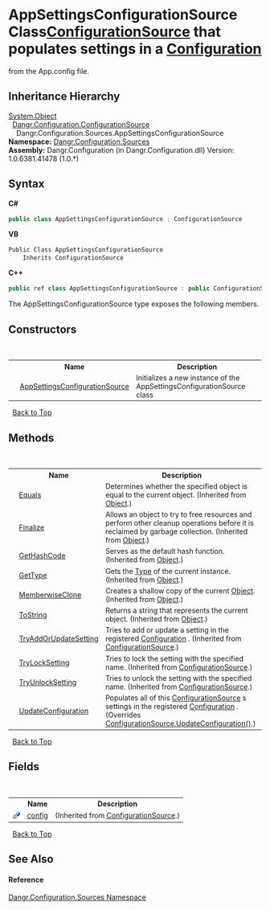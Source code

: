 # AppSettingsConfigurationSource Class<a href="T_Dangr_Configuration_ConfigurationSource">ConfigurationSource</a> that populates settings in a <a href="http://msdn2.microsoft.com/en-us/library/s7kc101z" target="_blank">Configuration</a>

from the App.config file.



## Inheritance Hierarchy
<a href="http://msdn2.microsoft.com/en-us/library/e5kfa45b" target="_blank">System.Object</a><br />&nbsp;&nbsp;<a href="T_Dangr_Configuration_ConfigurationSource">Dangr.Configuration.ConfigurationSource</a><br />&nbsp;&nbsp;&nbsp;&nbsp;Dangr.Configuration.Sources.AppSettingsConfigurationSource<br />
**Namespace:**&nbsp;<a href="N_Dangr_Configuration_Sources">Dangr.Configuration.Sources</a><br />**Assembly:**&nbsp;Dangr.Configuration (in Dangr.Configuration.dll) Version: 1.0.6381.41478 (1.0.*)

## Syntax

**C#**<br />
``` C#
public class AppSettingsConfigurationSource : ConfigurationSource
```

**VB**<br />
``` VB
Public Class AppSettingsConfigurationSource
	Inherits ConfigurationSource
```

**C++**<br />
``` C++
public ref class AppSettingsConfigurationSource : public ConfigurationSource
```

The AppSettingsConfigurationSource type exposes the following members.


## Constructors
&nbsp;<table><tr><th></th><th>Name</th><th>Description</th></tr><tr><td>![Public method](media/pubmethod.gif "Public method")</td><td><a href="M_Dangr_Configuration_Sources_AppSettingsConfigurationSource__ctor">AppSettingsConfigurationSource</a></td><td>
Initializes a new instance of the AppSettingsConfigurationSource class</td></tr></table>&nbsp;
<a href="#appsettingsconfigurationsource-class">Back to Top</a>

## Methods
&nbsp;<table><tr><th></th><th>Name</th><th>Description</th></tr><tr><td>![Public method](media/pubmethod.gif "Public method")</td><td><a href="http://msdn2.microsoft.com/en-us/library/bsc2ak47" target="_blank">Equals</a></td><td>
Determines whether the specified object is equal to the current object.
 (Inherited from <a href="http://msdn2.microsoft.com/en-us/library/e5kfa45b" target="_blank">Object</a>.)</td></tr><tr><td>![Protected method](media/protmethod.gif "Protected method")</td><td><a href="http://msdn2.microsoft.com/en-us/library/4k87zsw7" target="_blank">Finalize</a></td><td>
Allows an object to try to free resources and perform other cleanup operations before it is reclaimed by garbage collection.
 (Inherited from <a href="http://msdn2.microsoft.com/en-us/library/e5kfa45b" target="_blank">Object</a>.)</td></tr><tr><td>![Public method](media/pubmethod.gif "Public method")</td><td><a href="http://msdn2.microsoft.com/en-us/library/zdee4b3y" target="_blank">GetHashCode</a></td><td>
Serves as the default hash function.
 (Inherited from <a href="http://msdn2.microsoft.com/en-us/library/e5kfa45b" target="_blank">Object</a>.)</td></tr><tr><td>![Public method](media/pubmethod.gif "Public method")</td><td><a href="http://msdn2.microsoft.com/en-us/library/dfwy45w9" target="_blank">GetType</a></td><td>
Gets the <a href="http://msdn2.microsoft.com/en-us/library/42892f65" target="_blank">Type</a> of the current instance.
 (Inherited from <a href="http://msdn2.microsoft.com/en-us/library/e5kfa45b" target="_blank">Object</a>.)</td></tr><tr><td>![Protected method](media/protmethod.gif "Protected method")</td><td><a href="http://msdn2.microsoft.com/en-us/library/57ctke0a" target="_blank">MemberwiseClone</a></td><td>
Creates a shallow copy of the current <a href="http://msdn2.microsoft.com/en-us/library/e5kfa45b" target="_blank">Object</a>.
 (Inherited from <a href="http://msdn2.microsoft.com/en-us/library/e5kfa45b" target="_blank">Object</a>.)</td></tr><tr><td>![Public method](media/pubmethod.gif "Public method")</td><td><a href="http://msdn2.microsoft.com/en-us/library/7bxwbwt2" target="_blank">ToString</a></td><td>
Returns a string that represents the current object.
 (Inherited from <a href="http://msdn2.microsoft.com/en-us/library/e5kfa45b" target="_blank">Object</a>.)</td></tr><tr><td>![Protected method](media/protmethod.gif "Protected method")</td><td><a href="M_Dangr_Configuration_ConfigurationSource_TryAddOrUpdateSetting">TryAddOrUpdateSetting</a></td><td>
Tries to add or update a setting in the registered <a href="T_Dangr_Configuration_Configuration">Configuration</a> .
 (Inherited from <a href="T_Dangr_Configuration_ConfigurationSource">ConfigurationSource</a>.)</td></tr><tr><td>![Protected method](media/protmethod.gif "Protected method")</td><td><a href="M_Dangr_Configuration_ConfigurationSource_TryLockSetting">TryLockSetting</a></td><td>
Tries to lock the setting with the specified name.
 (Inherited from <a href="T_Dangr_Configuration_ConfigurationSource">ConfigurationSource</a>.)</td></tr><tr><td>![Protected method](media/protmethod.gif "Protected method")</td><td><a href="M_Dangr_Configuration_ConfigurationSource_TryUnlockSetting">TryUnlockSetting</a></td><td>
Tries to unlock the setting with the specified name.
 (Inherited from <a href="T_Dangr_Configuration_ConfigurationSource">ConfigurationSource</a>.)</td></tr><tr><td>![Public method](media/pubmethod.gif "Public method")</td><td><a href="M_Dangr_Configuration_Sources_AppSettingsConfigurationSource_UpdateConfiguration">UpdateConfiguration</a></td><td>
Populates all of this <a href="T_Dangr_Configuration_ConfigurationSource">ConfigurationSource</a> s settings in the registered <a href="http://msdn2.microsoft.com/en-us/library/s7kc101z" target="_blank">Configuration</a> .
 (Overrides <a href="M_Dangr_Configuration_ConfigurationSource_UpdateConfiguration">ConfigurationSource.UpdateConfiguration()</a>.)</td></tr></table>&nbsp;
<a href="#appsettingsconfigurationsource-class">Back to Top</a>

## Fields
&nbsp;<table><tr><th></th><th>Name</th><th>Description</th></tr><tr><td>![Private field](media/privfield.gif "Private field")</td><td><a href="F_Dangr_Configuration_ConfigurationSource_config">config</a></td><td> (Inherited from <a href="T_Dangr_Configuration_ConfigurationSource">ConfigurationSource</a>.)</td></tr></table>&nbsp;
<a href="#appsettingsconfigurationsource-class">Back to Top</a>

## See Also


#### Reference
<a href="N_Dangr_Configuration_Sources">Dangr.Configuration.Sources Namespace</a><br />
